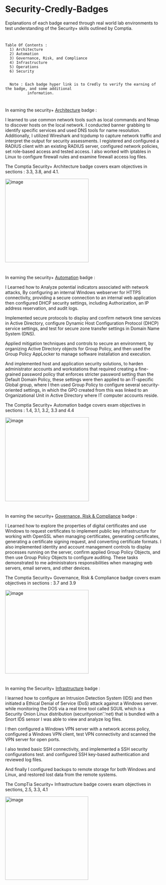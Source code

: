 # Security-Credly-Badges
Explanations of each badge earned through real world lab environments to test understanding of the Security+ skills outlined by Comptia.

#

    Table Of Contents :
      1) Architecture
      2) Automation
      3) Governance, Risk, and Compliance
      4) Infrastructure
      5) Operations
      6) Security
     

      Note : Each badge hyper link is to Credly to verify the earning of the badge, and some additional 
              information.
#

In earning the security+ [Architecture](https://www.credly.com/badges/9ddeae94-82bf-41bd-839c-85ea9f7ac746/public_url) badge :

I learned to use common network tools such as local commands and Nmap to discover hosts on the local network. I conducted banner grabbing to identify specific services and used DNS tools for name resolution. Additionally, I utilized Wireshark and tcpdump to capture network traffic and interpret the output for security assessments. I registered and configured a RADIUS client with an existing RADIUS server, configured network policies, set role-based access and tested access. I also worked with iptables in Linux to configure firewall rules and examine firewall access log files. 


The Comptia Security+ Architecture badge covers exam objectives in sections : 3.3, 3.8, and 4.1.

<img width="269" alt="image" src="https://github.com/Austin44B/Security-Credly-Badges/assets/134319619/fbd5aa85-2d5a-47b5-8a00-4a943ef0dd23">

#

In earning the security+ [Automation](https://www.credly.com/badges/1fb829fc-030e-4445-8bed-596c1046be5a/public_url) badge : 

I Learned how to Analyze potential indicators associated with network attacks, By configuring an internal Windows webserver for HTTPS connectivity, providing a secure connection to an internal web application then configured DHCP security settings, including Authorization, an IP address reservation, and audit logs.
 
  Implemented secure protocols to display and confirm network time services in Active Directory, configure Dynamic Host Configuration Protocol (DHCP) service settings, and test for secure zone transfer settings in Domain Name System (DNS).
 
  Applied mitigation techniques and controls to secure an environment, by organizing Active Directory objects for Group Policy, and then used the Group Policy AppLocker to manage software installation and execution.
 
  And implemented host and application security solutions, to harden administrator accounts and workstations that required creating a fine-grained password policy that enforces stricter password setting than the Default Domain Policy, these settings were then applied to an IT-specific Global group, where I then used Group Policy to configure several security-oriented settings, in which the GPO created from this was linked to an Organizational Unit in Active Directory where IT computer accounts reside.
 
The Comptia Security+ Automation badge covers exam objectives in sections : 1.4, 3.1, 3.2, 3.3 and 4.4

<img width="270" alt="image" src="https://github.com/Austin44B/Security-Credly-Badges/assets/134319619/e70aed3c-2d7f-4ac7-8e42-69da840d8e51">

#

In earning the security+ [Governance, Risk & Compliance](https://www.credly.com/badges/6319b459-6cdb-44da-ad4e-1d8402bdd392/public_url) badge :

I Learned how to explore the properties of digital certificates and use Windows to request certificates to implement public key infrastructure for working with OpenSSL when managing certificates, generating certificates, generating a certificate signing request, and converting certificate formats. I also implemented identity and account management controls to display processes running on the server, confirm applied Group Policy Objects, and then use Group Policy Objects to configure auditing. These tasks demonstrated to me administrators responsibilities when managing web servers, email servers, and other devices.

The Comptia Security+ Governance, Risk & Compliance badge covers exam objectives in sections : 3.7 and 3.9

<img width="269" alt="image" src="https://github.com/Austin44B/Security-Credly-Badges/assets/134319619/d63069a7-c8b3-4fa6-ad68-2f24fc370ccd">

#

In earning the Security+ [Infrastructure](https://www.credly.com/badges/aa20edca-f8d4-4f48-b433-383fe0223c61/public_url) badge : 

I learned how to configure an Intrusion Detection System (IDS) and then initiated a Ethical Denial of Service (DoS) attack against a Windows server. while monitoring the DOS via a real time tool called SGUIL which is a Security Onion Linux distribution (securityonion'.'net) that is bundled with a Snort IDS sensor I was able to view and analyze log files.

I then configured a Windows VPN server with a network access policy, configured a Windows VPN client, test VPN connectivity and scanned the VPN server for open ports. 

I also tested basic SSH connectivity, and implemented a SSH security configurations test. and configured SSH key-based authentication and reviewed log files. 

And finally I configured backups to remote storage for both Windows and Linux, and restored lost data from the remote systems. 

The CompTia Security+ Infrastructure badge covers exam objectives in sections, 2.5, 3.3, 4.1

<img width="268" alt="image" src="https://github.com/Austin44B/Security-Credly-Badges/assets/134319619/cf4b260f-6899-45d8-a6fd-fc053edb9a5a">

#
